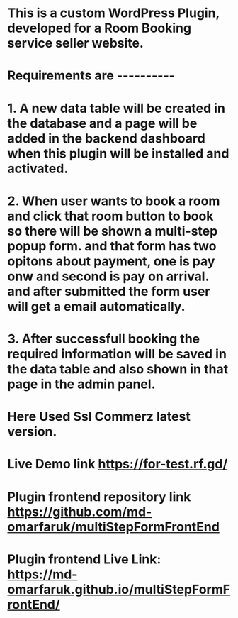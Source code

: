 # This is a custom WordPress Plugin, developed for a Room Booking service seller website.
# Requirements are ----------
# 1. A new data table will be created in the database and a page will be added in the backend dashboard when this plugin will be installed and activated. 
# 2. When user wants to book a room and click that room button to book so there will be shown a multi-step popup form. and that form has two opitons about payment, one is pay onw and second is pay on arrival. and after submitted the form user will get a email automatically.
# 3. After successfull booking the required information will be saved in the data table and also shown in that page in the admin panel.
# Here Used Ssl Commerz latest version.
# Live Demo link https://for-test.rf.gd/
# Plugin frontend repository link https://github.com/md-omarfaruk/multiStepFormFrontEnd
# Plugin frontend Live Link: https://md-omarfaruk.github.io/multiStepFormFrontEnd/
